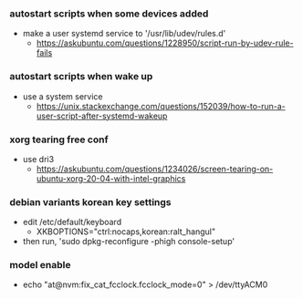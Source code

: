### autostart scripts when some devices added
  * make a user systemd service to '/usr/lib/udev/rules.d'
    - https://askubuntu.com/questions/1228950/script-run-by-udev-rule-fails

### autostart scripts when wake up
  * use a system service
    - https://unix.stackexchange.com/questions/152039/how-to-run-a-user-script-after-systemd-wakeup
  
### xorg tearing free conf
  * use dri3
    - https://askubuntu.com/questions/1234026/screen-tearing-on-ubuntu-xorg-20-04-with-intel-graphics

### debian variants korean key settings
  * edit /etc/default/keyboard
    * XKBOPTIONS="ctrl:nocaps,korean:ralt_hangul"
  * then run, 'sudo dpkg-reconfigure -phigh console-setup'

### model enable
  * echo "at@nvm:fix_cat_fcclock.fcclock_mode=0" > /dev/ttyACM0
